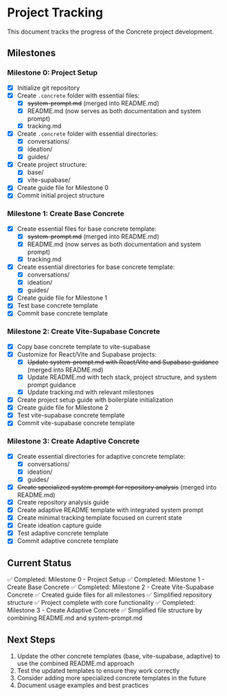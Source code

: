 # Project Tracking

This document tracks the progress of the Concrete project development.

## Milestones

### Milestone 0: Project Setup
- [x] Initialize git repository
- [x] Create `.concrete` folder with essential files:
  - [x] ~~system-prompt.md~~ (merged into README.md)
  - [x] README.md (now serves as both documentation and system prompt)
  - [x] tracking.md
- [x] Create `.concrete` folder with essential directories:
  - [x] conversations/
  - [x] ideation/
  - [x] guides/
- [x] Create project structure:
  - [x] base/
  - [x] vite-supabase/
- [x] Create guide file for Milestone 0
- [x] Commit initial project structure

### Milestone 1: Create Base Concrete
- [x] Create essential files for base concrete template:
  - [x] ~~system-prompt.md~~ (merged into README.md)
  - [x] README.md (now serves as both documentation and system prompt)
  - [x] tracking.md
- [x] Create essential directories for base concrete template:
  - [x] conversations/
  - [x] ideation/
  - [x] guides/
- [x] Create guide file for Milestone 1
- [x] Test base concrete template
- [x] Commit base concrete template

### Milestone 2: Create Vite-Supabase Concrete
- [x] Copy base concrete template to vite-supabase
- [x] Customize for React/Vite and Supabase projects:
  - [x] ~~Update system-prompt.md with React/Vite and Supabase guidance~~ (merged into README.md)
  - [x] Update README.md with tech stack, project structure, and system prompt guidance
  - [x] Update tracking.md with relevant milestones
- [x] Create project setup guide with boilerplate initialization
- [x] Create guide file for Milestone 2
- [x] Test vite-supabase concrete template
- [x] Commit vite-supabase concrete template

### Milestone 3: Create Adaptive Concrete
- [x] Create essential directories for adaptive concrete template:
  - [x] conversations/
  - [x] ideation/
  - [x] guides/
- [x] ~~Create specialized system prompt for repository analysis~~ (merged into README.md)
- [x] Create repository analysis guide
- [x] Create adaptive README template with integrated system prompt
- [x] Create minimal tracking template focused on current state
- [x] Create ideation capture guide
- [x] Test adaptive concrete template
- [x] Commit adaptive concrete template

## Current Status

✅ Completed: Milestone 0 - Project Setup
✅ Completed: Milestone 1 - Create Base Concrete
✅ Completed: Milestone 2 - Create Vite-Supabase Concrete
✅ Created guide files for all milestones
✅ Simplified repository structure
✅ Project complete with core functionality
✅ Completed: Milestone 3 - Create Adaptive Concrete
✅ Simplified file structure by combining README.md and system-prompt.md

## Next Steps

1. Update the other concrete templates (base, vite-supabase, adaptive) to use the combined README.md approach
2. Test the updated templates to ensure they work correctly
3. Consider adding more specialized concrete templates in the future
4. Document usage examples and best practices 